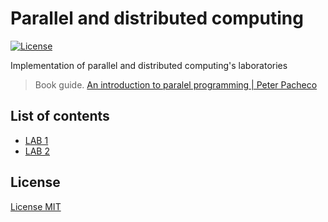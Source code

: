 # Parallel and distributed computing
[![License](http://img.shields.io/:license-mit-blue.svg?style=flat-square)](http://badges.mit-license.org)

Implementation of parallel and distributed computing's laboratories 
> Book guide. [An introduction to paralel programming | Peter Pacheco](https://www.ime.usp.br/~alvaroma/ucsp/parallel/an_introduction_to_parallel_programming_-_peter_s._pacheco.pdf)

## List of contents

* [LAB 1]()
* [LAB 2]()



## License
[License MIT](https://choosealicense.com/licenses/mit/)
